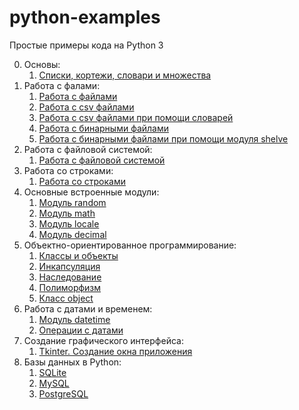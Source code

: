 # python-examples
Простые примеры кода на Python 3

0. Основы:
    1. [Списки, кортежи, словари и множества](https://github.com/zerobot-ru/python-examples/blob/master/basics/basics.py)
1. Работа с фалами:
    1. [Работа с файлами](https://github.com/zerobot-ru/python-examples/blob/master/file/file.py)
    2. [Работа с csv файлами](https://github.com/zerobot-ru/python-examples/blob/master/csv/csv-file.py)
    3. [Работа с csv файлами при помощи словарей](https://github.com/zerobot-ru/python-examples/blob/master/csv/csv-dict.py)
    4. [Работа с бинарными файлами](https://github.com/zerobot-ru/python-examples/blob/master/file/file-binary.py)
    5. [Работа с бинарными файлами при помощи модуля shelve](https://github.com/zerobot-ru/python-examples/blob/master/file/file-shelve.py)
2. Работа с файловой системой:
    1. [Работа с файловой системой](https://github.com/zerobot-ru/python-examples/blob/master/os/file-system.py)
3. Работа со строками:
    1. [Работа со строками](https://github.com/zerobot-ru/python-examples/blob/master/string/string.py)
4. Основные встроенные модули:
    1. [Модуль random](https://github.com/zerobot-ru/python-examples/blob/master/modules/random.py)
    2. [Модуль math](https://github.com/zerobot-ru/python-examples/blob/master/modules/math.py)
    3. [Модуль locale](https://github.com/zerobot-ru/python-examples/blob/master/modules/locale.py)
    4. [Модуль decimal](https://github.com/zerobot-ru/python-examples/blob/master/modules/decimal.py)
5. Объектно-ориентированное программирование:
    1. [Классы и объекты](https://github.com/zerobot-ru/python-examples/blob/master/oop/class.py)
    2. [Инкапсуляция](https://github.com/zerobot-ru/python-examples/blob/master/oop/encapsulation.py)
    3. [Наследование](https://github.com/zerobot-ru/python-examples/blob/master/oop/inheritance.py)
    4. [Полиморфизм](https://github.com/zerobot-ru/python-examples/blob/master/oop/polymorphism.py)
    5. [Класс object](https://github.com/zerobot-ru/python-examples/blob/master/oop/object.py)
6. Работа с датами и временем:
    1. [Модуль datetime](https://github.com/zerobot-ru/python-examples/blob/master/datetime/datetime.py)
    2. [Операции с датами](https://github.com/zerobot-ru/python-examples/blob/master/datetime/datetimeformat.py)
7. Создание графического интерфейса:
    1. [Tkinter. Создание окна приложения](https://github.com/zerobot-ru/python-examples/blob/master/gui/tkinter.py)
8. Базы данных в Python:
    1. [SQLite](https://github.com/zerobot-ru/python-examples/blob/master/db/sqlite.py)
    2. [MySQL](https://github.com/zerobot-ru/python-examples/blob/master/db/mysql.py)
    3. [PostgreSQL](https://github.com/zerobot-ru/python-examples/blob/master/db/postgresql.py)
